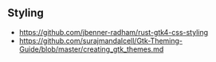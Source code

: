## Styling

* https://github.com/jbenner-radham/rust-gtk4-css-styling
* https://github.com/surajmandalcell/Gtk-Theming-Guide/blob/master/creating_gtk_themes.md
